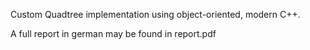 Custom Quadtree implementation using object-oriented, modern C++.  

A full report in german may be found in report.pdf

